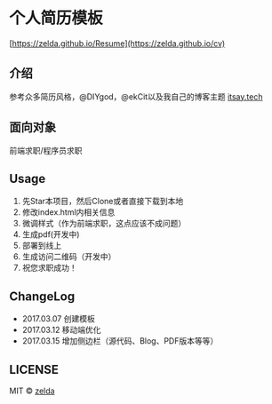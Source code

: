 # 个人简历模板

[https://zelda.github.io/Resume](https://zelda.github.io/cv)

## 介绍

参考众多简历风格，@DIYgod，@ekCit以及我自己的博客主题 [itsay.tech](http://itsay.tech)

## 面向对象

前端求职/程序员求职

## Usage

1. 先Star本项目，然后Clone或者直接下载到本地
2. 修改index.html内相关信息
3. 微调样式（作为前端求职，这点应该不成问题）
4. 生成pdf(开发中)
5. 部署到线上
6. 生成访问二维码（开发中）
7. 祝您求职成功！

## ChangeLog
- 2017.03.07 创建模板
- 2017.03.12 移动端优化
- 2017.03.15 增加侧边栏（源代码、Blog、PDF版本等等）

## LICENSE

MIT © [zelda](https://github.com/zelda)